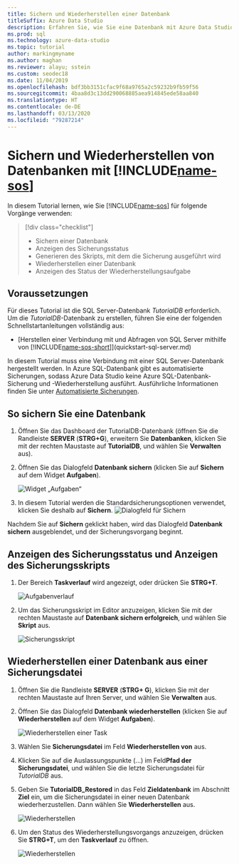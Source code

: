 ```yaml
---
title: Sichern und Wiederherstellen einer Datenbank
titleSuffix: Azure Data Studio
description: Erfahren Sie, wie Sie eine Datenbank mit Azure Data Studio sichern und wiederherstellen.
ms.prod: sql
ms.technology: azure-data-studio
ms.topic: tutorial
author: markingmyname
ms.author: maghan
ms.reviewer: alayu; sstein
ms.custom: seodec18
ms.date: 11/04/2019
ms.openlocfilehash: bdf3bb3151cfac9f68a9765a2c59232b9fb59f56
ms.sourcegitcommit: 4baa8d3c13dd290068885aea914845ede58aa840
ms.translationtype: HT
ms.contentlocale: de-DE
ms.lasthandoff: 03/13/2020
ms.locfileid: "79287214"
---
```

# <a name="backup-and-restore-databases-using-name-sos"></a>Sichern und Wiederherstellen von Datenbanken mit [!INCLUDE[name-sos](../includes/name-sos-short.md)]

In diesem Tutorial lernen, wie Sie [!INCLUDE[name-sos](../includes/name-sos-short.md)] für folgende Vorgänge verwenden:
> [!div class="checklist"]
> * Sichern einer Datenbank 
> * Anzeigen des Sicherungsstatus
> * Generieren des Skripts, mit dem die Sicherung ausgeführt wird
> * Wiederherstellen einer Datenbank
> * Anzeigen des Status der Wiederherstellungsaufgabe

## <a name="prerequisites"></a>Voraussetzungen

Für dieses Tutorial ist die SQL Server-Datenbank *TutorialDB* erforderlich. Um die *TutorialDB*-Datenbank zu erstellen, führen Sie eine der folgenden Schnellstartanleitungen vollständig aus:

* [Herstellen einer Verbindung mit und Abfragen von SQL Server mithilfe von [!INCLUDE[name-sos-short](../includes/name-sos-short.md)]](quickstart-sql-server.md)

In diesem Tutorial muss eine Verbindung mit einer SQL Server-Datenbank hergestellt werden. In Azure SQL-Datenbank gibt es automatisierte Sicherungen, sodass Azure Data Studio keine Azure SQL-Datenbank-Sicherung und -Wiederherstellung ausführt. Ausführliche Informationen finden Sie unter [Automatisierte Sicherungen](https://docs.microsoft.com/azure/sql-database/sql-database-automated-backups).

## <a name="back-up-a-database"></a>So sichern Sie eine Datenbank

1. Öffnen Sie das Dashboard der TutorialDB-Datenbank (öffnen Sie die Randleiste **SERVER** (**STRG+G**), erweitern Sie **Datenbanken**, klicken Sie mit der rechten Maustaste auf **TutorialDB**, und wählen Sie **Verwalten** aus).

2. Öffnen Sie das Dialogfeld **Datenbank sichern** (klicken Sie auf **Sichern** auf dem Widget **Aufgaben**).

   ![Widget „Aufgaben“](./media/tutorial-backup-restore-sql-server/tasks.png)

3. In diesem Tutorial werden die Standardsicherungsoptionen verwendet, klicken Sie deshalb auf **Sichern**.
   ![Dialogfeld für Sichern](./media/tutorial-backup-restore-sql-server/backup-dialog.png)

Nachdem Sie auf **Sichern** geklickt haben, wird das Dialogfeld **Datenbank sichern** ausgeblendet, und der Sicherungsvorgang beginnt.

## <a name="view-the-backup-status-and-view-the-backup-script"></a>Anzeigen des Sicherungsstatus und Anzeigen des Sicherungsskripts

1. Der Bereich  **Taskverlauf** wird angezeigt, oder drücken Sie **STRG+T**.

   ![Aufgabenverlauf](./media/tutorial-backup-restore-sql-server/task-history.png)

2. Um das Sicherungsskript im Editor anzuzeigen, klicken Sie mit der rechten Maustaste auf **Datenbank sichern erfolgreich**, und wählen Sie **Skript** aus.

   ![Sicherungsskript](./media/tutorial-backup-restore-sql-server/task-script.png)

## <a name="restore-a-database-from-a-backup-file"></a>Wiederherstellen einer Datenbank aus einer Sicherungsdatei

1. Öffnen Sie die Randleiste **SERVER** (**STRG+ G**), klicken Sie mit der rechten Maustaste auf Ihren Server, und wählen Sie **Verwalten** aus.

2. Öffnen Sie das Dialogfeld **Datenbank wiederherstellen** (klicken Sie auf **Wiederherstellen** auf dem Widget **Aufgaben**).

   ![Wiederherstellen einer Task](media/tutorial-backup-restore-sql-server/tasks-restore.png)

3. Wählen Sie **Sicherungsdatei** im Feld **Wiederherstellen von** aus.

4. Klicken Sie auf die Auslassungspunkte (...) im Feld**Pfad der Sicherungsdatei**, und wählen Sie die letzte Sicherungsdatei für *TutorialDB* aus.

5. Geben Sie **TutorialDB_Restored** in das Feld **Zieldatenbank** im Abschnitt **Ziel** ein, um die Sicherungsdatei in einer neuen Datenbank wiederherzustellen. Dann wählen Sie **Wiederherstellen** aus.

   ![Wiederherstellen](./media/tutorial-backup-restore-sql-server/restore.png)

6. Um den Status des Wiederherstellungsvorgangs anzuzeigen, drücken Sie **STRG+T**, um den **Taskverlauf** zu öffnen.

   ![Wiederherstellen](./media/tutorial-backup-restore-sql-server/task-history-restore.png)